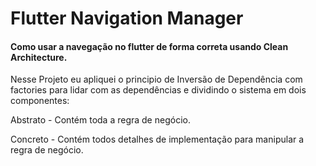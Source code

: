 # Flutter Navigation Manager 

<h4>Como usar a navegação no flutter de forma correta usando Clean Architecture.</h4>

Nesse Projeto eu apliquei o principio de Inversão de Dependência com factories para lidar com as dependências e dividindo o sistema em dois componentes:

Abstrato - Contém toda a regra de negócio.

Concreto - Contém todos detalhes de implementação para manipular a regra de negócio.


